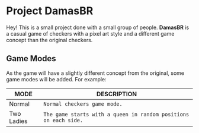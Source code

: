 # Project DamasBR

Hey! This is a small project done with a small group of people. **DamasBR** is a casual game of checkers with a pixel art style and a different game concept than the original checkers.

## Game Modes

As the game will have a slightly different concept from the original, some game modes will be added. For example:

|MODE            |DESCRIPTION                                                     |
|----------------|----------------------------------------------------------------|
|Normal          |`Normal checkers game mode.`                                    |
|Two Ladies      |`The game starts with a queen in random positions on each side.`|